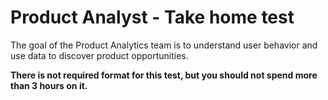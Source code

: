 # Product Analyst - Take home test

The goal of the Product Analytics team is to understand user behavior and use data to discover product opportunities.

**There is not required format for this test, but you should not spend more than 3 hours on it.**

